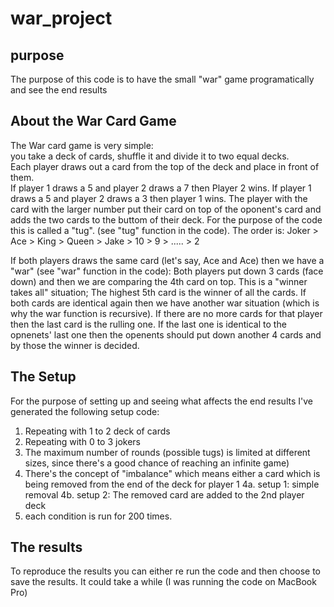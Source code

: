 # war_project
## purpose
The purpose of this code is to have the small "war" game programatically and see the end results
## About the War Card Game
The War card game is very simple:  
you take a deck of cards, shuffle it and divide it to two equal decks.   
Each player draws out a card from the top of the deck and place in front of them.   
If player 1 draws a 5 and player 2 draws a 7 then Player 2 wins. 
If player 1 draws a 5 and player 2 draws a 3 then player 1 wins. 
The player with the card with the larger number put their card on top of the oponent's card and adds the two cards to the buttom of their deck. 
For the purpose of the code this is called a "tug". (see "tug" function in the code). 
The order is: Joker >  Ace > King > Queen > Jake > 10 > 9 > ..... > 2

If both players draws the same card (let's say, Ace and Ace) then we have a "war" (see "war" function in the code):
Both players put down 3 cards (face down) and then we are comparing the 4th card on top. This is a "winner takes all" situation;
The highest 5th card is the winner of all the cards. If both cards are identical again then we have another war situation (which is why the war function is recursive). 
If there are no more cards for that player then the last card is the rulling one. If the last one is identical to the opnenets' last one then the openents should
put down another 4 cards and by those the winner is decided. 

## The Setup
For the purpose of setting up and seeing what affects the end results I've generated the following setup code:
1. Repeating with 1 to 2 deck of cards
2. Repeating with 0 to 3 jokers
3. The maximum number of rounds (possible tugs) is limited at different sizes, since there's a good chance of reaching an infinite game)
4. There's the concept of "imbalance" which means either a card which is being removed from the end of the deck for player 1
4a. setup 1: simple removal
4b. setup 2: The removed card are added to the 2nd player deck
5. each condition is run for 200 times.

 ## The results
To reproduce the results you can either re run the code and then choose to save the results. It could take a while (I was running the code on MacBook Pro)
